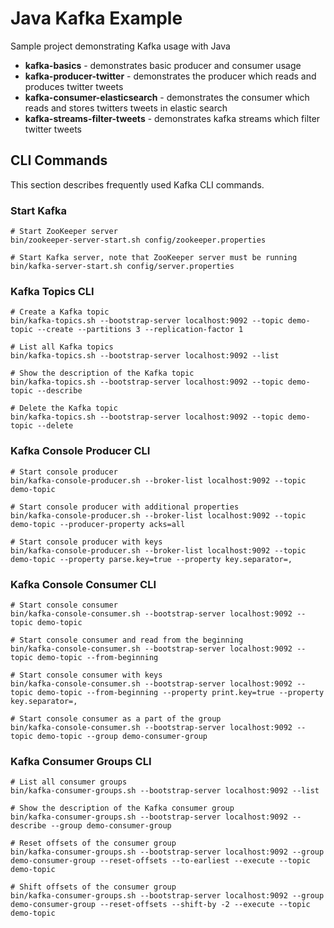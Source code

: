 # Java Kafka Example

Sample project demonstrating Kafka usage with Java

- **kafka-basics** - demonstrates basic producer and consumer usage
- **kafka-producer-twitter** - demonstrates the producer which reads and produces twitter tweets
- **kafka-consumer-elasticsearch** - demonstrates the consumer which reads and stores twitters tweets in elastic search
- **kafka-streams-filter-tweets** - demonstrates kafka streams which filter twitter tweets

## CLI Commands

This section describes frequently used Kafka CLI commands.

### Start Kafka

```shell script
# Start ZooKeeper server
bin/zookeeper-server-start.sh config/zookeeper.properties

# Start Kafka server, note that ZooKeeper server must be running
bin/kafka-server-start.sh config/server.properties
```

### Kafka Topics CLI

```shell script
# Create a Kafka topic
bin/kafka-topics.sh --bootstrap-server localhost:9092 --topic demo-topic --create --partitions 3 --replication-factor 1

# List all Kafka topics
bin/kafka-topics.sh --bootstrap-server localhost:9092 --list

# Show the description of the Kafka topic
bin/kafka-topics.sh --bootstrap-server localhost:9092 --topic demo-topic --describe

# Delete the Kafka topic
bin/kafka-topics.sh --bootstrap-server localhost:9092 --topic demo-topic --delete
```

### Kafka Console Producer CLI

```shell script
# Start console producer
bin/kafka-console-producer.sh --broker-list localhost:9092 --topic demo-topic

# Start console producer with additional properties
bin/kafka-console-producer.sh --broker-list localhost:9092 --topic demo-topic --producer-property acks=all

# Start console producer with keys
bin/kafka-console-producer.sh --broker-list localhost:9092 --topic demo-topic --property parse.key=true --property key.separator=,
```

### Kafka Console Consumer CLI

```shell script
# Start console consumer
bin/kafka-console-consumer.sh --bootstrap-server localhost:9092 --topic demo-topic

# Start console consumer and read from the beginning
bin/kafka-console-consumer.sh --bootstrap-server localhost:9092 --topic demo-topic --from-beginning

# Start console consumer with keys
bin/kafka-console-consumer.sh --bootstrap-server localhost:9092 --topic demo-topic --from-beginning --property print.key=true --property key.separator=,

# Start console consumer as a part of the group
bin/kafka-console-consumer.sh --bootstrap-server localhost:9092 --topic demo-topic --group demo-consumer-group
```

### Kafka Consumer Groups CLI

```shell script
# List all consumer groups
bin/kafka-consumer-groups.sh --bootstrap-server localhost:9092 --list

# Show the description of the Kafka consumer group
bin/kafka-consumer-groups.sh --bootstrap-server localhost:9092 --describe --group demo-consumer-group

# Reset offsets of the consumer group
bin/kafka-consumer-groups.sh --bootstrap-server localhost:9092 --group demo-consumer-group --reset-offsets --to-earliest --execute --topic demo-topic

# Shift offsets of the consumer group
bin/kafka-consumer-groups.sh --bootstrap-server localhost:9092 --group demo-consumer-group --reset-offsets --shift-by -2 --execute --topic demo-topic
```
